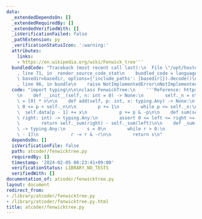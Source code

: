 ```yaml
---
data:
  _extendedDependsOn: []
  _extendedRequiredBy: []
  _extendedVerifiedWith: []
  _isVerificationFailed: false
  _pathExtension: py
  _verificationStatusIcon: ':warning:'
  attributes:
    links:
    - https://en.wikipedia.org/wiki/Fenwick_tree'''
  bundledCode: "Traceback (most recent call last):\n  File \"/opt/hostedtoolcache/PyPy/3.10.13/x64/lib/pypy3.10/site-packages/onlinejudge_verify/documentation/build.py\"\
    , line 71, in _render_source_code_stat\n    bundled_code = language.bundle(stat.path,\
    \ basedir=basedir, options={'include_paths': [basedir]}).decode()\n  File \"/opt/hostedtoolcache/PyPy/3.10.13/x64/lib/pypy3.10/site-packages/onlinejudge_verify/languages/python.py\"\
    , line 96, in bundle\n    raise NotImplementedError\nNotImplementedError\n"
  code: "import typing\n\n\nclass FenwickTree:\n    '''Reference: https://en.wikipedia.org/wiki/Fenwick_tree'''\n\
    \n    def __init__(self, n: int = 0) -> None:\n        self._n = n\n        self.data\
    \ = [0] * n\n\n    def add(self, p: int, x: typing.Any) -> None:\n        assert\
    \ 0 <= p < self._n\n\n        p += 1\n        while p <= self._n:\n          \
    \  self.data[p - 1] += x\n            p += p & -p\n\n    def sum(self, left: int,\
    \ right: int) -> typing.Any:\n        assert 0 <= left <= right <= self._n\n\n\
    \        return self._sum(right) - self._sum(left)\n\n    def _sum(self, r: int)\
    \ -> typing.Any:\n        s = 0\n        while r > 0:\n            s += self.data[r\
    \ - 1]\n            r -= r & -r\n\n        return s\n"
  dependsOn: []
  isVerificationFile: false
  path: atcoder/fenwicktree.py
  requiredBy: []
  timestamp: '2024-02-05 08:23:41+09:00'
  verificationStatus: LIBRARY_NO_TESTS
  verifiedWith: []
documentation_of: atcoder/fenwicktree.py
layout: document
redirect_from:
- /library/atcoder/fenwicktree.py
- /library/atcoder/fenwicktree.py.html
title: atcoder/fenwicktree.py
---
```

